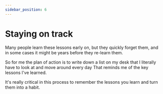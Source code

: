 ```yaml
---
sidebar_position: 6
---
```


# Staying on track

Many people learn these lessons early on, but they quickly forget them,
and in some cases it might be years before they re-learn them.


So for me the plan of action is to write down a list on my desk 
that I literally have to look at and move around every day 
That reminds me of the key lessons I've learned. 

It's really critical in this process to remember the lessons you learn and 
turn them into a habit.







